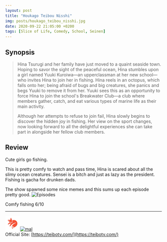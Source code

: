 ```yaml
---
layout: post
title: "Houkago Teibou Nisshi"
img: posts/houkago_teibou_nisshi.jpg 
date: 2020-09-22 21:05:00 +0200
tags: [Slice of Life, Comedy, School, Seinen]
---
```


## Synopsis
>Hina Tsurugi and her family have just moved to a quaint seaside town. Hoping to savor the sight of the peaceful ocean, Hina stumbles upon a girl named Yuuki Kuroiwa—an upperclassman at her new school—who invites Hina to join her in fishing. Hina reels in an octopus, which falls onto her; being afraid of bugs and big creatures, she panics and begs Yuuki to remove it from her. Yuuki sees this as an opportunity to force Hina to join the school's Breakwater Club—a club where members gather, catch, and eat various types of marine life as their main activity.
>
>Although her attempts to refuse to join fail, Hina slowly begins to discover the hidden joy in fishing. Her view on the sport changes, now looking forward to all the delightful experiences she can take part in alongside her fellow club members.

## Review
Cute girls go fishing.

This is pretty comfy to watch and pass time, Hina is scared about all the slimy ocean creatures. Sensei is a bitch and just as lazy as the president. Fishing is gacha for drunken dads.

The show spawned some nice memes and this sums up each episode pretty good.
![Episodes](..\assets\img\posts\houkago_teibou_nisshi_episodes.png)
   
Comfy fishing 6/10

---

[![kitsu](..\assets\img\kitsu.png)](https://kitsu.io/anime/houkago-teibou-nisshi)[![mal](..\assets\img\mal.ico)](https://myanimelist.net/anime/39730/Houkago_Teibou_Nisshi)  
Official Site: [https://teibotv.com/](https://teibotv.com/)